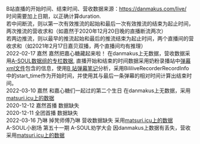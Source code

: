 B站直播的开始时间、结束时间、营收数据来源：https://danmakus.com/live/  
时间需要加上日期，以正确计算duration.  
若中间断流，则以第一次有效推流的起始和最后一次有效推流的结束为起止时间，两次推流的营收求和（如嘉然于2020年12月20日晚的直播断流两次）  
若两边推流，则以最早的推流起始和最后的推流结束为起止时间，两个直播间的营收求和（如2021年2月17日嘉贝双播，两个直播间均有推理）  
2022-02-17   嘉然 嘉然把嘉心糖藏起来啦！ 在danmakus上无数据，营收数据采用[A-SOUL数据组的专栏数据](https://space.bilibili.com/1357475736/article), 直播开始和结束的时间数据采用奶粉录播站中[弹幕xml文件](https://alist.ddindexs.com/A-SOUL/ASOUL-REC-%E4%BA%8C%E5%91%A8%E5%B9%B4/XML%E5%BC%B9%E5%B9%95%E6%96%87%E4%BB%B6)包含的信息，使用[B 站弹幕笔记](https://blog.fachep.com/2020/03/07/Danmaku/)分析，采用BililiveRecorderRecordInfo中的start_time作为开始时间，并使用其与最后一条弹幕的相对时间计算出结束时间。  
2022-03-10 嘉然 和嘉心糖们一起过的第二个生日 在danmakus上无数据，采用[matsuri.icu上的数据](https://matsuri.icu/detail/P7ZKo02H53jDxxJn)  
2020-12-12 嘉然首播 数据缺失  
2020-12-11 全团首播 数据缺失  
2022-03-16 乃琳 掉凳师傅乃琳 营收数据缺失 采用[matsuri.icu上的数据](https://matsuri.icu/detail/gZLDlVWSYwABgAXo)  
A-SOUL小剧场 第五十一期 A-SOUL劝学大会 因danmakus上数据有丢失，营收采用[matsuri.icu上的数据](https://matsuri.icu/detail/D19Zm7KcOJ0Az4pK)



